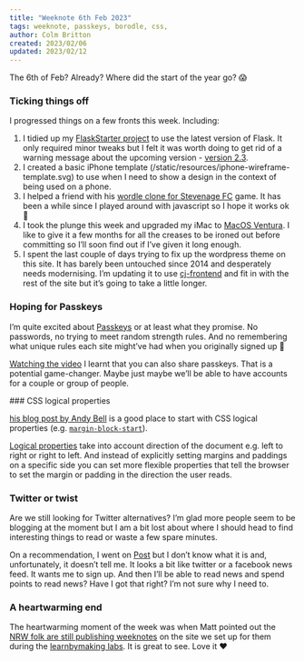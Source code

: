 ```yaml
---
title: "Weeknote 6th Feb 2023"
tags: weeknote, passkeys, borodle, css, 
author: Colm Britton
created: 2023/02/06
updated: 2023/02/12
---
```


The 6th of Feb? Already? Where did the start of the year go? 😱

### Ticking things off

I progressed things on a few fronts this week. Including:

1. I tidied up my [FlaskStarter project](https://github.com/colmjude/FlaskStarter) to use the latest version of Flask. It only required minor tweaks but I felt it was worth doing to get rid of a warning message about the upcoming version - [version 2.3](https://flask.palletsprojects.com/en/latest/api/#module-flask).
2. I created a basic iPhone template (/static/resources/iphone-wireframe-template.svg) to use when I need to show a design in the context of being used on a phone.
3. I helped a friend with his [wordle clone for Stevenage FC](https://www.boroguide.co.uk/borodle-word-game/) game. It has been a while since I played around with javascript so I hope it works ok 🤞
4. I took the plunge this week and upgraded my iMac to [MacOS Ventura](https://www.apple.com/uk/macos/ventura/). I like to give it a few months for all the creases to be ironed out before committing so I’ll soon find out if I’ve given it long enough.
5. I spent the last couple of days trying to fix up the wordpress theme on this site. It has barely been untouched since 2014 and desperately needs modernising. I’m updating it to use [cj-frontend](https://github.com/colmjude/colmjude-frontend) and fit in with the rest of the site but it’s going to take a little longer.

### Hoping for Passkeys

I’m quite excited about [Passkeys](https://developer.apple.com/passkeys/) or at least what they promise. No passwords, no trying to meet random strength rules. And no remembering what unique rules each site might’ve had when you originally signed up 🤯

[Watching the video](https://developer.apple.com/videos/play/wwdc2022/10092/) I learnt that you can also share passkeys. That is a potential game-changer. Maybe just maybe we’ll be able to have accounts for a couple or group of people.

### CSS logical properties

[his blog post by Andy Bell](https://andy-bell.co.uk/css-logical-properties/) is a good place to start with CSS logical properties (e.g. [`margin-block-start`](https://developer.mozilla.org/en-US/docs/Web/CSS/margin-block-start)). 

[Logical properties](https://developer.mozilla.org/en-US/docs/Web/CSS/CSS_Logical_Properties) take into account direction of the document e.g. left to right or right to left. And instead of explicitly setting margins and paddings on a specific side you can set more flexible properties that tell the browser to set the margin or padding in the direction the user reads.

### Twitter or twist

Are we still looking for Twitter alternatives? I’m glad more people seem to be blogging at the moment but I am a bit lost about where I should head to find interesting things to read or waste a few spare minutes.

On a recommendation, I went on [Post](https://post.news/) but I don’t know what it is and, unfortunately, it doesn’t tell me. It looks a bit like twitter or a facebook news feed. It wants me to sign up. And then I’ll be able to read news and spend points to read news? Have I got that right? I’m not sure why I need to.

### A heartwarming end

The heartwarming moment of the week was when Matt pointed out the [NRW folk are still publishing weeknotes](https://nrw-digital.github.io/week-notes/en/updates/) on the site we set up for them during the [learnbymaking labs](https://learnbymaking.wales/en/). It is great to see. Love it ❤️
